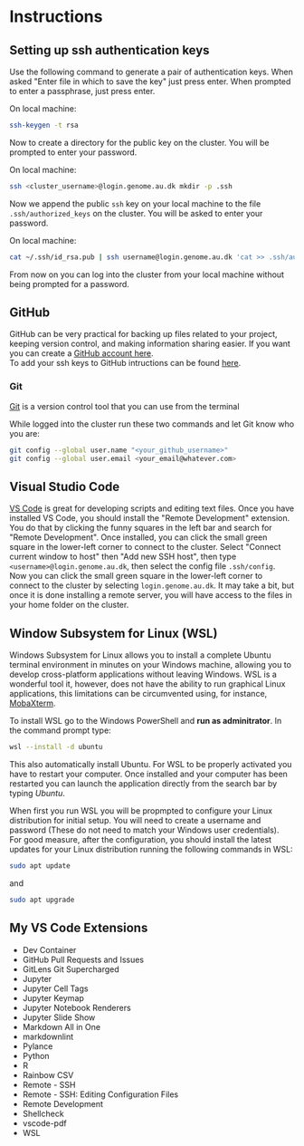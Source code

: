 # Instructions

## Setting up ssh authentication keys

Use the following command to generate a pair of authentication keys. When asked "Enter file in which to save the key" just press enter. When prompted to enter a passphrase, just press enter.

On local machine:

```bash
ssh-keygen -t rsa
```

Now to create a directory for the public key on the cluster. You will be prompted to enter your password.

On local machine:

```bash
ssh <cluster_username>@login.genome.au.dk mkdir -p .ssh
```

Now we append the public `ssh` key on your local machine to the file `.ssh/authorized_keys` on the cluster. You will be asked to enter your password.

On local machine:

```bash
cat ~/.ssh/id_rsa.pub | ssh username@login.genome.au.dk 'cat >> .ssh/authorized_keys'
```

From now on you can log into the cluster from your local machine without being prompted for a password.

## GitHub

GitHub can be very practical for backing up files related to your project, keeping version control, and making information sharing easier. If you want you can create a [GitHub account here](https://github.com/).  
To add your ssh keys to GitHub intructions can be found [here](https://www.inmotionhosting.com/support/server/ssh/how-to-add-ssh-keys-to-your-github-account/).

### Git

[Git](https://git-scm.com/) is a version control tool that you can use from the terminal

While logged into the cluster run these two commands and let Git know who you are:

```bash
git config --global user.name "<your_github_username>"
git config --global user.email <your_email@whatever.com>
```

## Visual Studio Code

[VS Code](https://code.visualstudio.com/) is great for developing scripts and editing text files. Once you have installed VS Code, you should install the "Remote Development" extension. You do that by clicking the funny squares in the left bar and search for "Remote Development". Once installed, you can click the small green square in the lower-left corner to connect to the cluster. Select "Connect current window to host" then "Add new SSH host", then type `<username>@login.genome.au.dk`, then select the config file `.ssh/config`. Now you can click the small green square in the lower-left corner to connect to the cluster by selecting `login.genome.au.dk`. It may take a bit, but once it is done installing a remote server, you will have access to the files in your home folder on the cluster.

## Window Subsystem for Linux (WSL)

Windows Subsystem for Linux allows you to install a complete Ubuntu terminal environment in minutes on your Windows machine, allowing you to develop cross-platform applications without leaving Windows. WSL is a wonderful tool it, however, does not have the ability to run graphical Linux applications, this limitations can be circumvented using, for instance, [MobaXterm](https://mobaxterm.mobatek.net/).

To install WSL go to the Windows PowerShell and **run as adminitrator**. In the command prompt type:

```bash
wsl --install -d ubuntu
```

This also automatically install Ubuntu. For WSL to be properly activated you have to restart your computer. Once installed and your computer has been restarted you can launch the application directly from the search bar by typing *Ubuntu*.

When first you run WSL you will be propmpted to configure your Linux distribution for initial setup. You will need to create a username and password (These do not need to match your Windows user credentials).  
For good measure, after the configuration, you should install the latest updates for your Linux distribution running the following commands in WSL:

```bash
sudo apt update
```

and

```bash
sudo apt upgrade
```


## My VS Code Extensions

- Dev Container
- GitHub Pull Requests and Issues
- GitLens Git Supercharged
- Jupyter
- Jupyter Cell Tags
- Jupyter Keymap
- Jupyter Notebook Renderers
- Jupyter Slide Show
- Markdown All in One
- markdownlint
- Pylance
- Python
- R
- Rainbow CSV
- Remote - SSH
- Remote - SSH: Editing Configuration Files
- Remote Development
- Shellcheck
- vscode-pdf
- WSL
